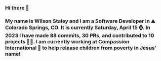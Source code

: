 ### Hi there 👋

### My name is Wilson Staley and I am a Software Developer in ⛰ Colorado Springs, CO.  It is currently Saturday, April 15 ⌚. In 2023 I have made 88 commits, 30 PRs, and contributed to 10 projects 👨‍💻. I am currently working at Compassion International 🏢 to help release children from poverty in Jesus' name!